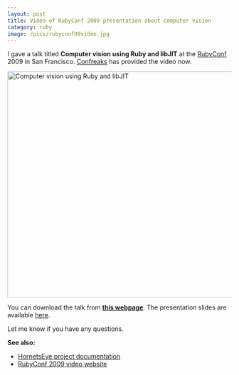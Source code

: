 ```yaml
---
layout: post
title: Video of RubyConf 2009 presentation about computer vision
category: ruby
image: /pics/rubyconf09video.jpg
---
```

I gave a talk titled <b>Computer vision using Ruby and libJIT</b> at the [RubyConf] 2009 in San Francisco. [Confreaks] has provided the video now.

<span class="center"><a href="https://confreaks.tv/videos/rubyconf2009-computer-vision-using-ruby-and-libjit"><img src="/pics/rubyconf09video.jpg" width="508" alt="Computer vision using Ruby and libJIT"/></a></span>

You can download the talk from **[this webpage][video]**. The presentation slides are available [here][slides].

Let me know if you have any questions.

**See also:**

* [HornetsEye project documentation][HornetsEye]
* [RubyConf 2009 video website][other]

[Confreaks]: http://confreaks.tv/
[RubyConf]: http://rubyconf.org/
[HornetsEye]: https://www.wedesoft.de/hornetseye-api/
[video]: https://confreaks.tv/videos/rubyconf2009-computer-vision-using-ruby-and-libjit
[other]: https://confreaks.tv/events/rubyconf2009
[speakerrate]: http://speakerrate.com/talks/1796-computer-vision-using-ruby-and-libjit
[slides]: https://www.wedesoft.de/downloads/rubyconf09.pdf
